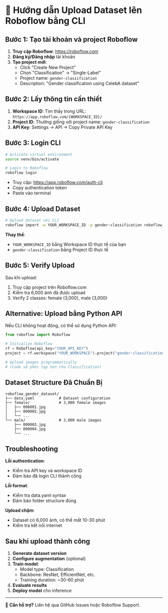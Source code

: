 # 🚀 Hướng dẫn Upload Dataset lên Roboflow bằng CLI

## Bước 1: Tạo tài khoản và project Roboflow

1. **Truy cập Roboflow**: https://roboflow.com
2. **Đăng ký/Đăng nhập** tài khoản
3. **Tạo project mới**:
   - Click "Create New Project"
   - Chọn "Classification" → "Single-Label"
   - Project name: `gender-classification`
   - Description: "Gender classification using CelebA dataset"

## Bước 2: Lấy thông tin cần thiết

1. **Workspace ID**: Tìm thấy trong URL: `https://app.roboflow.com/{WORKSPACE_ID}/`
2. **Project ID**: Thường giống với project name: `gender-classification`
3. **API Key**: Settings → API → Copy Private API Key

## Bước 3: Login CLI

```bash
# Activate virtual environment
source venv/bin/activate

# Login to Roboflow
roboflow login
```

- Truy cập: https://app.roboflow.com/auth-cli
- Copy authentication token
- Paste vào terminal

## Bước 4: Upload Dataset

```bash
# Upload dataset với CLI
roboflow import -w YOUR_WORKSPACE_ID -p gender-classification roboflow_gender_dataset
```

**Thay thế**:

- `YOUR_WORKSPACE_ID` bằng Workspace ID thực tế của bạn
- `gender-classification` bằng Project ID thực tế

## Bước 5: Verify Upload

Sau khi upload:

1. Truy cập project trên Roboflow.com
2. Kiểm tra 6,000 ảnh đã được upload
3. Verify 2 classes: female (3,000), male (3,000)

## Alternative: Upload bằng Python API

Nếu CLI không hoạt động, có thể sử dụng Python API:

```python
from roboflow import Roboflow

# Initialize Roboflow
rf = Roboflow(api_key="YOUR_API_KEY")
project = rf.workspace("YOUR_WORKSPACE").project("gender-classification")

# Upload images programmatically
# (Code sẽ phức tạp hơn cho Classification)
```

## Dataset Structure Đã Chuẩn Bị

```
roboflow_gender_dataset/
├── data.yaml           # Dataset configuration
├── female/             # 3,000 female images
│   ├── 000001.jpg
│   ├── 000002.jpg
│   └── ...
└── male/               # 3,000 male images
    ├── 000003.jpg
    ├── 000004.jpg
    └── ...
```

## Troubleshooting

**Lỗi authentication**:

- Kiểm tra API key và workspace ID
- Đảm bảo đã login CLI thành công

**Lỗi format**:

- Kiểm tra data.yaml syntax
- Đảm bảo folder structure đúng

**Upload chậm**:

- Dataset có 6,000 ảnh, có thể mất 10-30 phút
- Kiểm tra kết nối internet

## Sau khi upload thành công

1. **Generate dataset version**
2. **Configure augmentation** (optional)
3. **Train model**:
   - Model type: Classification
   - Backbone: ResNet, EfficientNet, etc.
   - Training duration: ~30-60 phút
4. **Evaluate results**
5. **Deploy model** cho inference

---

📧 **Cần hỗ trợ?** Liên hệ qua GitHub Issues hoặc Roboflow Support.
